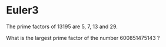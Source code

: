 # Euler3

The prime factors of 13195 are 5, 7, 13 and 29.

What is the largest prime factor of the number 600851475143 ?
